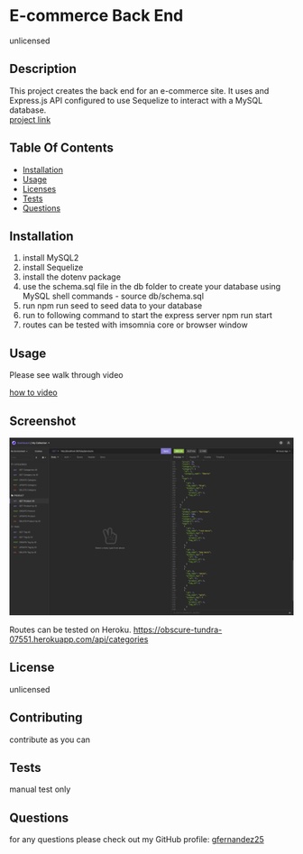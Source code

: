
# E-commerce Back End
unlicensed
    
## Description
This project creates the back end for an e-commerce site. It uses and  Express.js API configured to use Sequelize to interact with a MySQL database.  
[project link](https://github.com/gfernandez25/e-commerce-back-end)

## Table Of Contents
* [Installation](#user-content-installation)
* [Usage](#user-content-usage)
* [Licenses](#user-content-licenses)
* [Tests](#user-content-tests)
* [Questions](#user-content-questions)
    
## Installation
1. install MySQL2
2. install Sequelize
3. install the dotenv package
4. use the schema.sql file in the db folder to create your database using MySQL shell commands - source db/schema.sql
5. run npm run seed to seed data to your database 
6. run to following command to start the express server npm run start 
7. routes can be tested with imsomnia core or browser window

## Usage
Please see walk through video

[how to video](https://drive.google.com/file/d/16ucWXFki8Kr-HA13yySmfgAIWItfW8xX/view)
## Screenshot
![ScreenShot](images/ecomerce-routes.png)

Routes can be tested on Heroku.
https://obscure-tundra-07551.herokuapp.com/api/categories

## License

unlicensed
    
## Contributing
contribute as you can
 
## Tests
manual test only

## Questions
for any questions please check out my GitHub profile: [gfernandez25](https://github.com/gfernandez25)  



